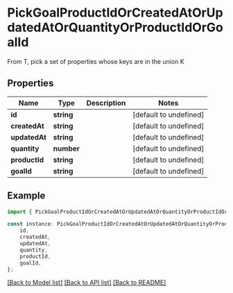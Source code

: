 # PickGoalProductIdOrCreatedAtOrUpdatedAtOrQuantityOrProductIdOrGoalId

From T, pick a set of properties whose keys are in the union K

## Properties

Name | Type | Description | Notes
------------ | ------------- | ------------- | -------------
**id** | **string** |  | [default to undefined]
**createdAt** | **string** |  | [default to undefined]
**updatedAt** | **string** |  | [default to undefined]
**quantity** | **number** |  | [default to undefined]
**productId** | **string** |  | [default to undefined]
**goalId** | **string** |  | [default to undefined]

## Example

```typescript
import { PickGoalProductIdOrCreatedAtOrUpdatedAtOrQuantityOrProductIdOrGoalId } from './api';

const instance: PickGoalProductIdOrCreatedAtOrUpdatedAtOrQuantityOrProductIdOrGoalId = {
    id,
    createdAt,
    updatedAt,
    quantity,
    productId,
    goalId,
};
```

[[Back to Model list]](../README.md#documentation-for-models) [[Back to API list]](../README.md#documentation-for-api-endpoints) [[Back to README]](../README.md)
